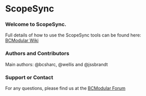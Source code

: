 ScopeSync
=========
### Welcome to ScopeSync.
Full details of how to use the ScopeSync tools can be found here: [BCModular Wiki](http://bcmodular.wikispaces.com/ScopeSync)

### Authors and Contributors
Main authors: @bcsharc, @wellis and @jssbrandt

### Support or Contact
For any questions, please find us at the [BCModular Forum](http://www.bcmodular.co.uk/forum/)